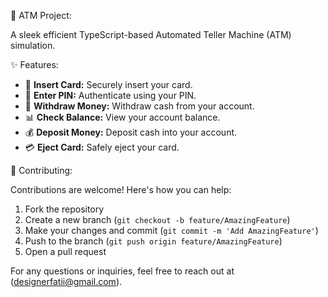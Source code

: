 🏦 ATM Project:

A sleek efficient TypeScript-based Automated Teller Machine (ATM) simulation.

✨ Features:

- 🏧 **Insert Card:** Securely insert your card.
- 🔐 **Enter PIN:** Authenticate using your PIN.
- 💸 **Withdraw Money:** Withdraw cash from your account.
- 📊 **Check Balance:** View your account balance.
- 💰 **Deposit Money:** Deposit cash into your account.
- 💳 **Eject Card:** Safely eject your card.

 🤝 Contributing:
 
Contributions are welcome! Here's how you can help:
1. Fork the repository
2. Create a new branch (`git checkout -b feature/AmazingFeature`)
3. Make your changes and commit (`git commit -m 'Add AmazingFeature'`)
4. Push to the branch (`git push origin feature/AmazingFeature`)
5. Open a pull request

For any questions or inquiries, feel free to reach out at (designerfatii@gmail.com).


